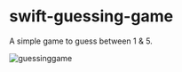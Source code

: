 # swift-guessing-game
A simple game to guess between 1 & 5.

![guessinggame](https://cloud.githubusercontent.com/assets/15396823/18257625/7457351c-738c-11e6-8d49-5f8bcd807b82.png)
